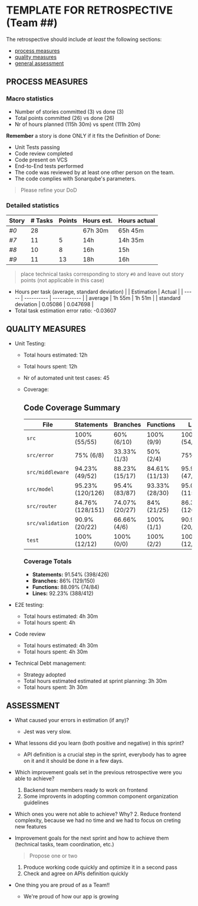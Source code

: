 # TEMPLATE FOR RETROSPECTIVE (Team ##)

The retrospective should include _at least_ the following
sections:

- [process measures](#process-measures)
- [quality measures](#quality-measures)
- [general assessment](#assessment)

## PROCESS MEASURES

### Macro statistics

- Number of stories committed (3) vs done (3)
- Total points committed (26) vs done (26)
- Nr of hours planned (115h 30m) vs spent (111h 20m)

**Remember** a story is done ONLY if it fits the Definition of Done:

- Unit Tests passing
- Code review completed
- Code present on VCS
- End-to-End tests performed
- The code was reviewed by at least one other person on the team.
- The code complies with Sonarqube's parameters.

> Please refine your DoD

### Detailed statistics

| Story | # Tasks | Points | Hours est. | Hours actual |
| ----- | ------- | ------ | ---------- | ------------ |
| _#0_  | 28      |        | 67h 30m    | 65h 45m      |
| _#7_  | 11      | 5      | 14h        | 14h 35m      |
| _#8_  | 10      | 8      | 16h        | 15h          |
| _#9_  | 11      | 13     | 18h        | 16h          |

> place technical tasks corresponding to story `#0` and leave out story points (not applicable in this case)

- Hours per task (average, standard deviation)
  | | Estimation | Actual |
  | ----- | ---------- | ------------ |
  | average | 1h 55m | 1h 51m |
  | standard deviation | 0.05086 | 0.047698 |
- Total task estimation error ratio: -0.03607

## QUALITY MEASURES

- Unit Testing:
  - Total hours estimated: 12h
  - Total hours spent: 12h
  - Nr of automated unit test cases: 45
  - Coverage:
    ## Code Coverage Summary

    | File            | Statements   | Branches     | Functions   | Lines       |
    |------------------|--------------|--------------|-------------|-------------|
    | `src`           | 100% (55/55) | 60% (6/10)   | 100% (9/9)  | 100% (54/54) |
    | `src/error`     | 75% (6/8)    | 33.33% (1/3) | 50% (2/4)   | 75% (6/8)    |
    | `src/middleware`| 94.23% (49/52) | 88.23% (15/17) | 84.61% (11/13) | 95.91% (47/49) |
    | `src/model`     | 95.23% (120/126) | 95.4% (83/87) | 93.33% (28/30) | 95.04% (115/121) |
    | `src/router`    | 84.76% (128/151) | 74.07% (20/27) | 84% (21/25)  | 86.3% (126/146) |
    | `src/validation`| 90.9% (20/22) | 66.66% (4/6) | 100% (1/1)  | 90.9% (20/22) |
    | `test`          | 100% (12/12) | 100% (0/0)   | 100% (2/2)  | 100% (12/12) |
    
    ### Coverage Totals
    - **Statements:** 91.54% (398/426)
    - **Branches:** 86% (129/150)
    - **Functions:** 88.09% (74/84)
    - **Lines:** 92.23% (388/412)

- E2E testing:
  - Total hours estimated: 4h 30m
  - Total hours spent: 4h
- Code review
  - Total hours estimated: 4h 30m
  - Total hours spent: 4h 30m
- Technical Debt management:
  - Strategy adopted
  - Total hours estimated estimated at sprint planning: 3h 30m
  - Total hours spent: 3h 30m

## ASSESSMENT

- What caused your errors in estimation (if any)?

  - Jest was very slow.

- What lessons did you learn (both positive and negative) in this sprint?

  - API definition is a crucial step in the sprint, everybody has to agree on it and it should be done in a few days.

- Which improvement goals set in the previous retrospective were you able to achieve?

  1. Backend team members ready to work on frontend
  2. Some improvents in adopting common component organization guidelines

- Which ones you were not able to achieve? Why? 2. Reduce frontend complexity, because we had no time and we had to focus on creting new features

- Improvement goals for the next sprint and how to achieve them (technical tasks, team coordination, etc.)

  > Propose one or two

  1. Produce working code quickly and optimize it in a second pass
  2. Check and agree on APIs definition quickly

- One thing you are proud of as a Team!!
  - We're proud of how our app is growing
